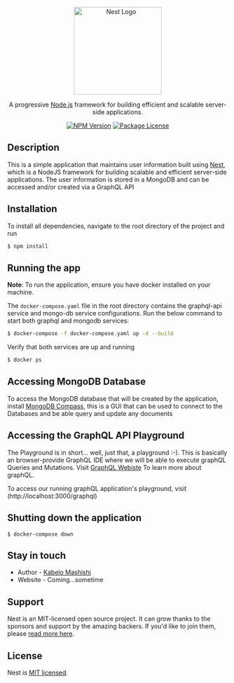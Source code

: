 <p align="center">
  <a href="http://nestjs.com/" target="blank"><img src="https://nestjs.com/img/logo-small.svg" width="200" alt="Nest Logo" /></a>
</p>

[circleci-image]: https://img.shields.io/circleci/build/github/nestjs/nest/master?token=abc123def456
[circleci-url]: https://circleci.com/gh/nestjs/nest

  <p align="center">A progressive <a href="http://nodejs.org" target="_blank">Node.js</a> framework for building efficient and scalable server-side applications.</p>
    <p align="center">
<a href="https://www.npmjs.com/~nestjscore" target="_blank"><img src="https://img.shields.io/npm/v/@nestjs/core.svg" alt="NPM Version" /></a>
<a href="https://www.npmjs.com/~nestjscore" target="_blank"><img src="https://img.shields.io/npm/l/@nestjs/core.svg" alt="Package License" /></a>
</p>
  <!--[![Backers on Open Collective](https://opencollective.com/nest/backers/badge.svg)](https://opencollective.com/nest#backer)
  [![Sponsors on Open Collective](https://opencollective.com/nest/sponsors/badge.svg)](https://opencollective.com/nest#sponsor)-->

## Description

This is a simple application that maintains user information built using [Nest](https://github.com/nestjs/nest), which is a NodeJS framework for building scalable and efficient server-side applications. The user information is stored in a MongoDB and can be accessed and/or created via a GraphQL API

## Installation
To install all dependencies, navigate to the root directory of the project and run

```bash
$ npm install
```

## Running the app
<b>Note</b>: To run the application, ensure you have docker installed on your machine.

The ```docker-compose.yaml``` file in the root directory contains the graphql-api service and mongo-db service configurations. Run the below command to start both graphql and mongodb services:

```bash
$ docker-compose -f docker-compose.yaml up -d --build

```

Verify that both services are up and running

```bash
$ docker ps
```

## Accessing MongoDB Database

To access the MongoDB database that will be created by the application, install [MongoDB Compass](https://www.mongodb.com/products/compass), this is a GUI that can be used to connect to the Databases and be able query and update any documents

## Accessing the GraphQL API Playground
The Playground is in short... well, just that, a playground :-). This is basically an browser-provide GraphQL IDE where we will be able to execute graphQL Queries and Mutations. Visit [GraphQL Webiste](https://graphql.org/learn/) To learn more about graphQL.

To access our running graphQL application's playground, visit (http://localhost:3000/graphql)

## Shutting down the application

```
$ docker-compose down
```

## Stay in touch
- Author - [Kabelo Mashishi](kabelo.mashishi@icloud.com)
- Website - Coming...sometime

## Support

Nest is an MIT-licensed open source project. It can grow thanks to the sponsors and support by the amazing backers. If you'd like to join them, please [read more here](https://docs.nestjs.com/support).

## License

Nest is [MIT licensed](LICENSE).
